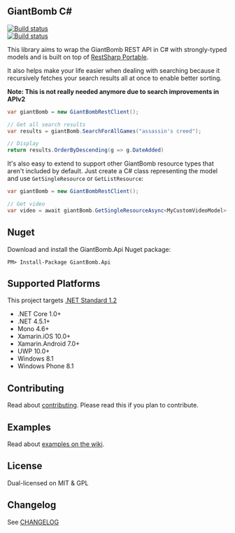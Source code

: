 GiantBomb C#
------------

[![Build status](https://ci.appveyor.com/api/projects/status/hh268dmpd08qfjqt?svg=true)](https://ci.appveyor.com/project/kamranayub/giantbomb-csharp)  
[![Build status](https://github.com/kamranayub/GiantBomb-CSharp/actions/workflows/dotnet.yml/badge.svg?branch=master)](https://github.com/kamranayub/GiantBomb-CSharp/actions/workflows/dotnet.yml)

This library aims to wrap the GiantBomb REST API in C# with strongly-typed models and is built on top of [RestSharp Portable](https://github.com/FubarDevelopment/restsharp.portable).

It also helps make your life easier when dealing with searching because it recursively fetches your search results all at once to enable better sorting.

**Note: This is not really needed anymore due to search improvements in APIv2**

```c#
var giantBomb = new GiantBombRestClient();

// Get all search results
var results = giantBomb.SearchForAllGames("assassin's creed");

// Display
return results.OrderByDescending(g => g.DateAdded)
```

It's also easy to extend to support other GiantBomb resource types that aren't included by default. 
Just create a C# class representing the model and use `GetSingleResource` or `GetListResource`:

```c#
var giantBomb = new GiantBombRestClient();

// Get video
var video = await giantBomb.GetSingleResourceAsync<MyCustomVideoModel>("video", 2300, 123456);
```

## Nuget
Download and install the GiantBomb.Api Nuget package:

	PM> Install-Package GiantBomb.Api

## Supported Platforms

This project targets [.NET Standard 1.2](https://docs.microsoft.com/en-us/dotnet/standard/library)

- .NET Core 1.0+
- .NET 4.5.1+
- Mono 4.6+
- Xamarin.iOS 10.0+
- Xamarin.Android 7.0+
- UWP 10.0+
- Windows 8.1
- Windows Phone 8.1

## Contributing
Read about [contributing](CONTRIBUTING.md). Please read this if you plan to contribute.

## Examples
Read about [examples on the wiki](https://github.com/kamranayub/GiantBomb-CSharp/wiki).

## License
Dual-licensed on MIT & GPL

## Changelog

See [CHANGELOG](CHANGELOG.md)
